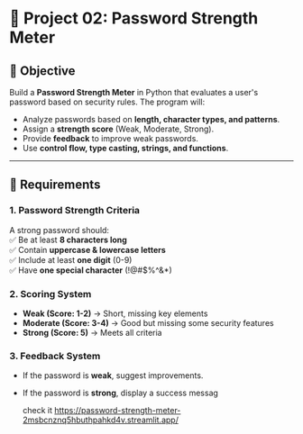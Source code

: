 # 🔐 Project 02: Password Strength Meter

## **📌 Objective**  
Build a **Password Strength Meter** in Python that evaluates a user's password based on security rules. The program will:  
- Analyze passwords based on **length, character types, and patterns**.  
- Assign a **strength score** (Weak, Moderate, Strong).  
- Provide **feedback** to improve weak passwords.  
- Use **control flow, type casting, strings, and functions**.  

---

## **🔹 Requirements**  

### **1. Password Strength Criteria**
A strong password should:  
✅ Be at least **8 characters long**  
✅ Contain **uppercase & lowercase letters**  
✅ Include at least **one digit** (0-9)  
✅ Have **one special character** (!@#$%^&*)  

### **2. Scoring System**
- **Weak (Score: 1-2)** → Short, missing key elements  
- **Moderate (Score: 3-4)** → Good but missing some security features  
- **Strong (Score: 5)** → Meets all criteria  

### **3. Feedback System**
- If the password is **weak**, suggest improvements.  
- If the password is **strong**, display a success messag

  check it https://password-strength-meter-2msbcnznq5hbuthpahkd4v.streamlit.app/
